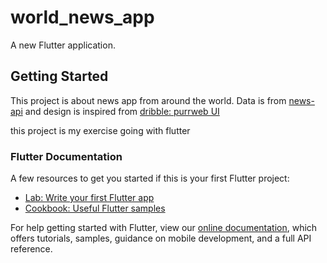 # world_news_app

A new Flutter application.

## Getting Started

This project is about news app from around the world.
Data is from [news-api](https://newsapi.org) and 
design is inspired from [dribble: purrweb UI](https://dribbble.com/shots/14607543-Newsfeed-App-Design) 

this project is my exercise going with flutter


### Flutter Documentation
A few resources to get you started if this is your first Flutter project:

- [Lab: Write your first Flutter app](https://flutter.dev/docs/get-started/codelab)
- [Cookbook: Useful Flutter samples](https://flutter.dev/docs/cookbook)

For help getting started with Flutter, view our
[online documentation](https://flutter.dev/docs), which offers tutorials,
samples, guidance on mobile development, and a full API reference.
